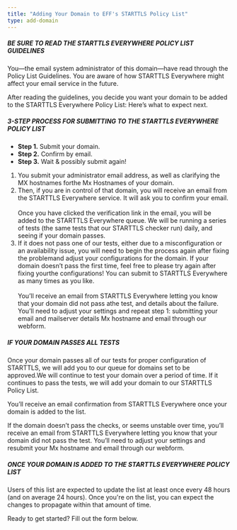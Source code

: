 ```yaml
---
title: "Adding Your Domain to EFF's STARTTLS Policy List"
type: add-domain
---
```


##### BE SURE TO READ THE STARTTLS EVERYWHERE POLICY LIST GUIDELINES

You—the email system administrator of this domain—have read through the Policy List Guidelines. You are aware of how STARTTLS Everywhere might affect your email service in the future.

After reading the guidelines, you decide you want your domain to be added to the STARTTLS Everywhere Policy List: Here’s what to expect next.

##### 3-STEP PROCESS FOR SUBMITTING TO THE STARTTLS EVERYWHERE POLICY LIST

* **Step 1.** Submit your domain.
* **Step 2.** Confirm by email.
* **Step 3.** Wait & possibly submit again!

1. You submit your administrator email address, as well as clarifying the MX hostnames forthe Mx Hostnames of your domain.
2. Then, if you are in control of that domain, you will receive an email from the STARTTLS Everywhere service. It will ask you to confirm your email.</br></br>
Once you have clicked the verification link in the email, you will be added to the STARTTLS Everywhere queue. We will be running a series of tests (the same tests that our STARTTLS checker run) daily, and seeing if your domain passes.
3. If it does not pass one of our tests, either due to a misconfiguration or an availability issue, you will need to begin the process again after fixing the problemand adjust your configurations for the domain. If your domain doesn’t pass the first time, feel free to please try again after fixing yourthe configurations! You can submit to STARTTLS Everywhere as many times as you like.</br></br>
  You’ll receive an email from STARTTLS Everywhere letting you know that your domain did not pass athe test, and details about the failure. You’ll need to adjust your settings and repeat step 1: submitting your email and mailserver details  Mx hostname and email through our webform.

##### IF YOUR DOMAIN PASSES ALL TESTS

Once your domain passes all of our tests for proper configuration of STARTTLS, we will add you to our queue for domains set to be approved.We will continue to test your domain over a period of time. If it continues to pass the tests, we will add your domain to our STARTTLS Policy List.

You’ll receive an email confirmation from STARTTLS Everywhere once your domain is added to the list.

If the domain doesn’t pass the checks, or seems unstable over time, you’ll receive an email from STARTTLS Everywhere letting you know that your domain did not pass the test. You’ll need to adjust your settings and resubmit your Mx hostname and email through our webform.

##### ONCE YOUR DOMAIN IS ADDED TO THE STARTTLS EVERYWHERE POLICY LIST

Users of this list are expected to update the list at least once every 48 hours (and on average 24 hours). Once you're on the list, you can expect the changes to propagate within that amount of time.

Ready to get started? Fill out the form below.
